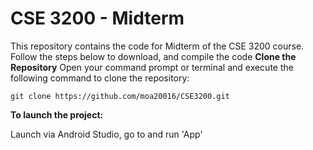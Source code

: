 # CSE 3200 - Midterm
This repository contains the code for Midterm of the CSE 3200 course. Follow the steps below to download, and compile the code
**Clone the Repository**
Open your command prompt or terminal and execute the following command to clone the repository:
```shell
git clone https://github.com/moa20016/CSE3200.git
```
**To launch the project:**

Launch via Android Studio, go to and run 'App'
